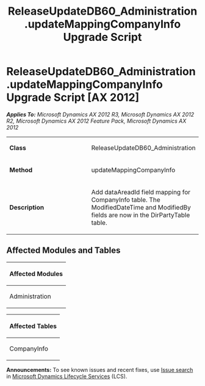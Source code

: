 ﻿---
title: ReleaseUpdateDB60_Administration.updateMappingCompanyInfo Upgrade Script
TOCTitle: ReleaseUpdateDB60_Administration.updateMappingCompanyInfo Upgrade Script
ms:assetid: 77f1cb72-a7de-12c9-ed9c-5a2b3798de5d
ms:mtpsurl: https://msdn.microsoft.com/en-us/library/JJ719363(v=AX.60)
ms:contentKeyID: 49709154
ms.date: 05/18/2015
mtps_version: v=AX.60
---

# ReleaseUpdateDB60\_Administration.updateMappingCompanyInfo Upgrade Script [AX 2012]


_**Applies To:** Microsoft Dynamics AX 2012 R3, Microsoft Dynamics AX 2012 R2, Microsoft Dynamics AX 2012 Feature Pack, Microsoft Dynamics AX 2012_

<table>
<colgroup>
<col style="width: 50%" />
<col style="width: 50%" />
</colgroup>
<tbody>
<tr class="odd">
<td><p><strong>Class</strong></p></td>
<td><p>ReleaseUpdateDB60_Administration</p></td>
</tr>
<tr class="even">
<td><p><strong>Method</strong></p></td>
<td><p>updateMappingCompanyInfo</p></td>
</tr>
<tr class="odd">
<td><p><strong>Description</strong></p></td>
<td><p>Add dataAreadId field mapping for CompanyInfo table. The ModifiedDateTime and ModifiedBy fields are now in the DirPartyTable table.</p></td>
</tr>
</tbody>
</table>


## Affected Modules and Tables

<table>
<colgroup>
<col style="width: 100%" />
</colgroup>
<thead>
<tr class="header">
<th><p>Affected Modules</p></th>
</tr>
</thead>
<tbody>
<tr class="odd">
<td><p>Administration</p></td>
</tr>
</tbody>
</table>


<table>
<colgroup>
<col style="width: 100%" />
</colgroup>
<thead>
<tr class="header">
<th><p>Affected Tables</p></th>
</tr>
</thead>
<tbody>
<tr class="odd">
<td><p>CompanyInfo</p></td>
</tr>
</tbody>
</table>

  
**Announcements:** To see known issues and recent fixes, use [Issue search](http://go.microsoft.com/fwlink/?linkid=389258) in [Microsoft Dynamics Lifecycle Services](http://go.microsoft.com/fwlink/?linkid=306505) (LCS).

